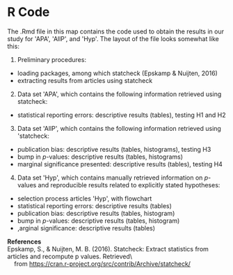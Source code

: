 # R Code

The .Rmd file in this map contains the code used to obtain the results in our study for 'APA', 'AllP', and 'Hyp'. The layout of the file looks somewhat like this:
1. Preliminary procedures:
  - loading packages, among which statcheck (Epskamp & Nuijten, 2016)
  - extracting results from articles using statcheck
2. Data set 'APA', which contains the following information retrieved using statcheck:
  - statistical reporting errors: descriptive results (tables), testing H1 and H2
3. Data set 'AllP', which contains the following information retrieved using 'statcheck:
  - publication bias: descriptive results (tables, histograms), testing H3
  - bump in *p*-values: descriptive results (tables, histograms)
  - marginal significance presented: descriptive results (tables), testing H4
4. Data set 'Hyp', which contains manually retrieved information on *p*-values and reproducible results related to explicitly stated hypotheses:
  - selection process articles 'Hyp', with flowchart 
  - statistical reporting errors: descriptive results (tables)
  - publication bias: descriptive results (tables, histogram)
  - bump in *p*-values: descriptive results (tables, histogram)
  - ,arginal significance: descriptive results (tables) 


**References**\
Epskamp, S., & Nuijten, M. B. (2016). Statcheck: Extract statistics from articles and recompute p values. Retrieved\  
&nbsp;&nbsp;&nbsp;&nbsp;from https://cran.r-project.org/src/contrib/Archive/statcheck/

